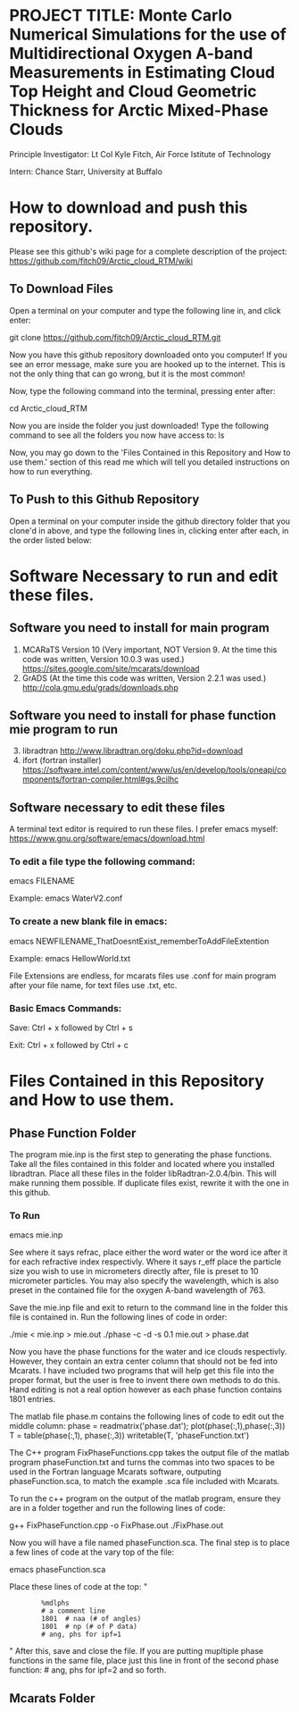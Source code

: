 # PROJECT TITLE: Monte Carlo Numerical Simulations for the use of Multidirectional Oxygen A-band Measurements in Estimating Cloud Top Height and Cloud Geometric Thickness for Arctic Mixed-Phase Clouds 

Principle Investigator:	Lt Col Kyle Fitch, Air Force Istitute of Technology

Intern:	Chance Starr, University at Buffalo

# How to download and push this repository.
Please see this github's wiki page for a complete description of the project: https://github.com/fitch09/Arctic_cloud_RTM/wiki

## To Download Files

Open a terminal on your computer and type the following line in, and click enter:

git clone https://github.com/fitch09/Arctic_cloud_RTM.git

Now you have this github repository downloaded onto you computer!  If you see an error message, make sure you are hooked up to the internet.  This is not the only thing that can go wrong, but it is the most common!

Now, type the following command into the terminal, pressing enter after:

cd Arctic_cloud_RTM

Now you are inside the folder you just downloaded!  Type the following command to see all the folders you now have access to: ls

Now, you may go down to the 'Files Contained in this Repository and How to use them.' section of this read me which will tell you detailed instructions on how to run everything.

## To Push to this Github Repository

Open a terminal on your computer inside the github directory folder that you clone'd in above, and type the following lines in, clicking enter after each, in the order listed below:

# Software Necessary to run and edit these files.

## Software you need to install for main program
1) MCARaTS Version 10 (Very important, NOT Version 9.  At the time this code was written, Version 10.0.3 was used.) https://sites.google.com/site/mcarats/download
2) GrADS (At the time this code was written, Version 2.2.1 was used.) http://cola.gmu.edu/grads/downloads.php

## Software you need to install for phase function mie program to run
3) libradtran http://www.libradtran.org/doku.php?id=download
4) ifort (fortran installer) https://software.intel.com/content/www/us/en/develop/tools/oneapi/components/fortran-compiler.html#gs.9cilhc

## Software necessary to edit these files
A terminal text editor is required to run these files.  I prefer emacs myself: https://www.gnu.org/software/emacs/download.html

### To edit a file type the following command:

emacs FILENAME

Example: emacs WaterV2.conf

### To create a new blank file in emacs:

emacs NEWFILENAME_ThatDoesntExist_rememberToAddFileExtention

Example: emacs HellowWorld.txt

File Extensions are endless, for mcarats files use .conf for main program after your file name, for text files use .txt, etc.

### Basic Emacs Commands:

Save: Ctrl + x followed by Ctrl + s

Exit: Ctrl + x followed by Ctrl + c

# Files Contained in this Repository and How to use them.

## Phase Function Folder

The program mie.inp is the first step to generating the phase functions.  Take all the files contained in this folder and located where you installed libradtran.  Place all these files in the folder libRadtran-2.0.4/bin.  This will make running them possible.  If duplicate files exist, rewrite it with the one in this github.

### To Run

emacs mie.inp

See where it says refrac, place either the word water or the word ice after it for each refractive index respectivly.  Where it says r_eff place the particle size you wish to use in micrometers directly after, file is preset to 10 micrometer particles.  You may also specify the wavelength, which is also preset in the contained file for the oxygen A-band wavelength of 763.

Save the mie.inp file and exit to return to the command line in the folder this file is contained in.  Run the following lines of code in order:

./mie < mie.inp > mie.out
./phase -c -d -s 0.1 mie.out > phase.dat

Now you have the phase functions for the water and ice clouds respectivly.  However, they contain an extra center column that should not be fed into Mcarats.  I have included two programs that will help get this file into the proper format, but the user is free to invent there own methods to do this.  Hand editing is not a real option however as each phase function contains 1801 entries.

The matlab file phase.m contains the following lines of code to edit out the middle column:
phase = readmatrix('phase.dat');
plot(phase(:,1),phase(:,3))
T = table(phase(:,1), phase(:,3))
writetable(T, 'phaseFunction.txt')

The C++ program FixPhaseFunctions.cpp takes the output file of the matlab program phaseFunction.txt and turns the commas into two spaces to be used in the Fortran language Mcarats software, outputing phaseFunction.sca, to match the example .sca file included with Mcarats.

To run the c++ program on the output of the matlab program, ensure they are in a folder together and run the following lines of code:

g++ FixPhaseFunction.cpp -o FixPhase.out
./FixPhase.out

Now you will have a file named phaseFunction.sca.  The final step is to place a few lines of code at the vary top of the file: 

emacs phaseFunction.sca

Place these lines of code at the top:
"
            
            %mdlphs
            # a comment line
            1801  # naa (# of angles)
            1801  # np (# of P data)
            # ang, phs for ipf=1
"
After this, save and close the file.  If you are putting mupltiple phase functions in the same file, place just this line in front of the second phase function: # ang, phs for ipf=2 and so forth.

## Mcarats Folder




